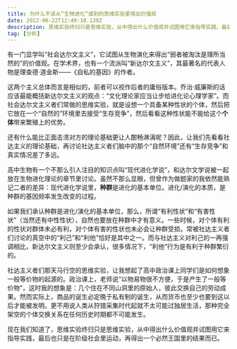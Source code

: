 ```yaml
---
title: 为什么不该从“生物进化”或别的思维实验里得出价值观
date: 2022-06-22T12:49:10.138Z
description: 思维实验终归只是思维实验，从中得出什么价值观并试图用它来指导实践，最后也只是在阶级社会里运动，再得出一个必然王国里的结果而已。
tag: [分析]
---
```


有一门显学叫“社会达尔文主义”，它试图从生物演化来得出“弱者被淘汰是理所当然的”的价值观。在学术界，也有一个流派叫“新达尔文主义”，其最著名的代表人物是理查德·道金斯——《自私的基因》的作者。

这两个主义总体而言是相似的，前者可以视作后者的庸俗版本。乔治·威廉斯的话应该最能概括新达尔文主义的观点：“文化理论家应当让步给进化论心理学家”。而社会达尔文主义者们常做的思维实验，就是设想一个具备某种性状的个体，然后把它放在一个“自然的”环境里去接受“生存竞争”，然后看看这种性状能不能给这个**个体**带来繁殖上的优势。

还有什么能比正面击溃对方的理论基础更让人酣畅淋漓呢？因此，让我们先看看社达主义的理论基础，再讨论社达主义者们脑中的那个“自然环境”还有“生存竞争”和真实情况差了多远。

高中生物有一个不那么引人注目的知识点叫“现代进化学说”，和达尔文学说被一起放在生物进化理论的章节里讨论。虽然不那么显眼，但曾作为做题家的我依然能熟记二者的差异：现代进化学说里，**种群**是进化的基本单位。进化/演化的本质，是种群的基因频率发生改变的过程。

如果我们承认种群是进化/演化的基本单位，那么，所谓“有利性状”和“有害性状”（当然还有中性性状），自然也要放在种群中才有意义。一些时候，对个体有利的性状对群体未必有利，对个体有害的性状也未必会让种群受损。常被社达主义者们讨论的真空中的“利己”和“利他”恰好是其中之一。而与社达主义对利己的一再强调相比，新达尔文主义则至少会承认，很多情况下，“利他”行为是有利于种群繁衍的。

社达主义者们那天马行空的思维实验，让我想起了高中政治课上同学们是如何想象一般等价物的起源的。政治课上，老师说“以物易物很不方便，于是产生了一般等价物”，这时我的想象是：几个住在不同山洞里的原始人，彼此交换自己的劳动成果。然而实际上，商品的诞生必定晚于私有制的诞生，从而货币也至少也要到这以后才能被发明。更不用说人类从狩猎采集时代起就不太可能过独居生活，那种完全架空的个体交换关系在任何历史时期都不可能发生。

现在我们知道了，思维实验终归只是思维实验，从中得出什么价值观并试图用它来指导实践，最后也只是在阶级社会里运动，再得出一个必然王国里的结果而已。

